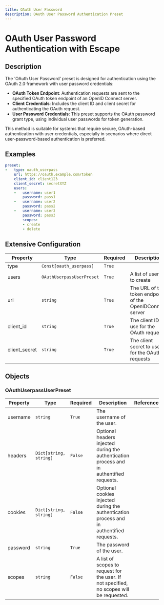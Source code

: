 ```yaml
---
title: OAuth User Password
description: OAuth User Password Authentication Preset
---
```


# OAuth User Password Authentication with Escape

## Description
The &#39;OAuth User Password&#39; preset is designed for authentication using the OAuth 2.0 framework with user password credentials:

- **OAuth Token Endpoint**: Authentication requests are sent to the specified OAuth token endpoint of an OpenID Connect server.
- **Client Credentials**: Includes the client ID and client secret for authenticating the OAuth request.
- **User Password Credentials**: This preset supports the OAuth password grant type, using individual user passwords for token generation.

This method is suitable for systems that require secure, OAuth-based authentication with user credentials, especially in scenarios where direct user-password-based authentication is preferred.

## Examples

```yaml
preset:
-   type: oauth_userpass
    url: https://oauth.example.com/token
    client_id: client123
    client_secret: secretXYZ
    users:
    -   username: user1
        password: pass1
    -   username: user2
        password: pass2
    -   username: user3
        password: pass3
        scopes:
        - create
        - delete

```


## Extensive Configuration

| Property | Type | Required | Description | Reference |
|----------|------|----------|-------------|-----------|
| type | `Const[oauth_userpass]` | `True` |  |  |
| users | `OAuthUserpassUserPreset` | `True` | A list of users to create | [OAuthUserpassUserPreset](#OAuthUserpassUserPreset) |
| url | `string` | `True` | The URL of the token endpoint of the OpenIDConnect server |  |
| client_id | `string` | `True` | The client ID to use for the OAuth requests |  |
| client_secret | `string` | `True` | The client secret to use for the OAuth requests |  |



## Objects

### <a id="OAuthUserpassUserPreset"></a>OAuthUserpassUserPreset
| Property | Type | Required | Description | Reference |
|----------|------|----------|-------------|-----------|
| username | `string` | `True` | The username of the user. |  |
| headers | `Dict[string, string]` | `False` | Optional headers injected during the authentication process and in authentified requests. |  |
| cookies | `Dict[string, string]` | `False` | Optional cookies injected during the authentication process and in authentified requests. |  |
| password | `string` | `True` | The password of the user. |  |
| scopes | `string` | `False` | A list of scopes to request for the user. If not specified, no scopes will be requested. |  |




